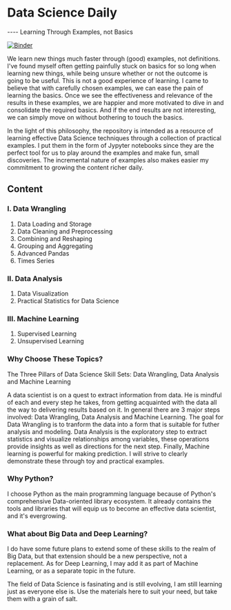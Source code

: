 # Data Science Daily
---- Learning Through Examples, not Basics

[![Binder](https://mybinder.org/badge_logo.svg)](https://mybinder.org/v2/gh/weihua77/Data_Science_Daily/master)

We learn new things much faster through (good) examples, not definitions. I've found myself often getting painfully stuck on basics for so long when learning new things, while being unsure whether or not the outcome is going to be useful. This is not a good experience of learning. I came to believe that with carefully chosen examples, we can ease the pain of learning the basics. Once we see the effectiveness and relevance of the results in these examples, we are happier and more motivated to dive in and consolidate the required basics. And if the end results are not interesting, we can simply move on without bothering to touch the basics. <br>

In the light of this philosophy, the repository is intended as a resource of learning effective Data Science techniques through a collection of practical examples. I put them in the form of Jypyter notebooks since they are the perfect tool for us to play around the examples and make fun, small discoveries. The incremental nature of examples also makes easier my commitment to growing the content richer daily. 

## Content
### I.   Data Wrangling
1. Data Loading  and Storage
2. Data Cleaning and Preprocessing
3. Combining     and Reshaping
4. Grouping      and Aggregating
5. Advanced Pandas
6. Times Series

### II.  Data Analysis
1. Data Visualization
2. Practical Statistics for Data Science

### III. Machine Learning
1. Supervised Learning
2. Unsupervised Learning


### Why Choose These Topics?
The Three Pillars of Data Science Skill Sets: Data Wrangling, Data Analysis and Machine Learning

A data scientist is on a quest to extract information from data. He is mindful of each and every step he takes, from getting acquainted with the data all the way to delivering results based on it. In general there are 3 major steps involved: Data Wrangling, Data Analysis and Machine Learning. The goal for Data Wrangling is to tranform the data into a form that is suitable for futher analysis and modeling. Data Analysis is the exploratory step to extract statistics and visualize relationships among variables, these operations provide insights as well as directions for the next step. Finally, Machine learning is powerful for making prediction. I will strive to clearly demonstrate these through toy and practical examples.

### Why Python?
I choose Python as the main programming language because of Python's comprehensive Data-oriented library ecosystem. It already contains the tools and libraries that will equip us to become an effective data scientist, and it's evergrowing. <br>

### What about Big Data and Deep Learning?
I do have some future plans to extend some of these skills to the realm of Big Data, but that extension should be a new perspective, not a replacement. As for Deep Learning, I may add it as part of Machine Learning, or as a separate topic in the future.

The field of Data Science is fasinating and is still evolving, I am still learning just as everyone else is. Use the materials here to suit your need, but take them with a grain of salt.